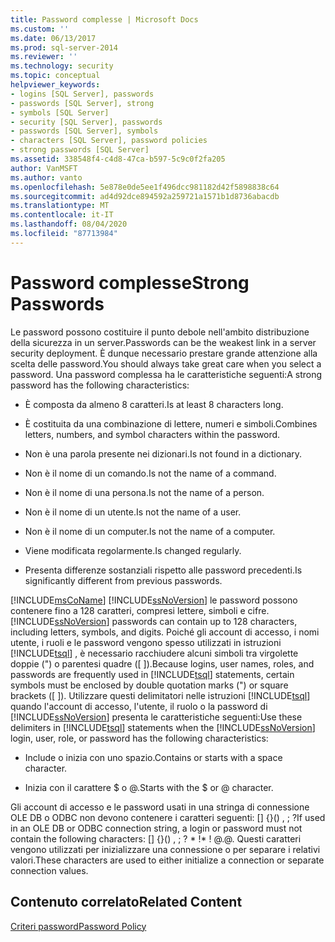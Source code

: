 ```yaml
---
title: Password complesse | Microsoft Docs
ms.custom: ''
ms.date: 06/13/2017
ms.prod: sql-server-2014
ms.reviewer: ''
ms.technology: security
ms.topic: conceptual
helpviewer_keywords:
- logins [SQL Server], passwords
- passwords [SQL Server], strong
- symbols [SQL Server]
- security [SQL Server], passwords
- passwords [SQL Server], symbols
- characters [SQL Server], password policies
- strong passwords [SQL Server]
ms.assetid: 338548f4-c4d8-47ca-b597-5c9c0f2fa205
author: VanMSFT
ms.author: vanto
ms.openlocfilehash: 5e878e0de5ee1f496dcc981182d42f5898838c64
ms.sourcegitcommit: ad4d92dce894592a259721a1571b1d8736abacdb
ms.translationtype: MT
ms.contentlocale: it-IT
ms.lasthandoff: 08/04/2020
ms.locfileid: "87713984"
---
```

# <a name="strong-passwords"></a><span data-ttu-id="c6afa-102">Password complesse</span><span class="sxs-lookup"><span data-stu-id="c6afa-102">Strong Passwords</span></span>
  <span data-ttu-id="c6afa-103">Le password possono costituire il punto debole nell'ambito distribuzione della sicurezza in un server.</span><span class="sxs-lookup"><span data-stu-id="c6afa-103">Passwords can be the weakest link in a server security deployment.</span></span> <span data-ttu-id="c6afa-104">È dunque necessario prestare grande attenzione alla scelta delle password.</span><span class="sxs-lookup"><span data-stu-id="c6afa-104">You should always take great care when you select a password.</span></span> <span data-ttu-id="c6afa-105">Una password complessa ha le caratteristiche seguenti:</span><span class="sxs-lookup"><span data-stu-id="c6afa-105">A strong password has the following characteristics:</span></span>  
  
-   <span data-ttu-id="c6afa-106">È composta da almeno 8 caratteri.</span><span class="sxs-lookup"><span data-stu-id="c6afa-106">Is at least 8 characters long.</span></span>  
  
-   <span data-ttu-id="c6afa-107">È costituita da una combinazione di lettere, numeri e simboli.</span><span class="sxs-lookup"><span data-stu-id="c6afa-107">Combines letters, numbers, and symbol characters within the password.</span></span>  
  
-   <span data-ttu-id="c6afa-108">Non è una parola presente nei dizionari.</span><span class="sxs-lookup"><span data-stu-id="c6afa-108">Is not found in a dictionary.</span></span>  
  
-   <span data-ttu-id="c6afa-109">Non è il nome di un comando.</span><span class="sxs-lookup"><span data-stu-id="c6afa-109">Is not the name of a command.</span></span>  
  
-   <span data-ttu-id="c6afa-110">Non è il nome di una persona.</span><span class="sxs-lookup"><span data-stu-id="c6afa-110">Is not the name of a person.</span></span>  
  
-   <span data-ttu-id="c6afa-111">Non è il nome di un utente.</span><span class="sxs-lookup"><span data-stu-id="c6afa-111">Is not the name of a user.</span></span>  
  
-   <span data-ttu-id="c6afa-112">Non è il nome di un computer.</span><span class="sxs-lookup"><span data-stu-id="c6afa-112">Is not the name of a computer.</span></span>  
  
-   <span data-ttu-id="c6afa-113">Viene modificata regolarmente.</span><span class="sxs-lookup"><span data-stu-id="c6afa-113">Is changed regularly.</span></span>  
  
-   <span data-ttu-id="c6afa-114">Presenta differenze sostanziali rispetto alle password precedenti.</span><span class="sxs-lookup"><span data-stu-id="c6afa-114">Is significantly different from previous passwords.</span></span>  
  
 [!INCLUDE[msCoName](../../includes/msconame-md.md)] <span data-ttu-id="c6afa-115">[!INCLUDE[ssNoVersion](../../includes/ssnoversion-md.md)] le password possono contenere fino a 128 caratteri, compresi lettere, simboli e cifre.</span><span class="sxs-lookup"><span data-stu-id="c6afa-115">[!INCLUDE[ssNoVersion](../../includes/ssnoversion-md.md)] passwords can contain up to 128 characters, including letters, symbols, and digits.</span></span> <span data-ttu-id="c6afa-116">Poiché gli account di accesso, i nomi utente, i ruoli e le password vengono spesso utilizzati in istruzioni [!INCLUDE[tsql](../../includes/tsql-md.md)] , è necessario racchiudere alcuni simboli tra virgolette doppie (") o parentesi quadre ([ ]).</span><span class="sxs-lookup"><span data-stu-id="c6afa-116">Because logins, user names, roles, and passwords are frequently used in [!INCLUDE[tsql](../../includes/tsql-md.md)] statements, certain symbols must be enclosed by double quotation marks (") or square brackets ([ ]).</span></span> <span data-ttu-id="c6afa-117">Utilizzare questi delimitatori nelle istruzioni [!INCLUDE[tsql](../../includes/tsql-md.md)] quando l'account di accesso, l'utente, il ruolo o la password di [!INCLUDE[ssNoVersion](../../includes/ssnoversion-md.md)] presenta le caratteristiche seguenti:</span><span class="sxs-lookup"><span data-stu-id="c6afa-117">Use these delimiters in [!INCLUDE[tsql](../../includes/tsql-md.md)] statements when the [!INCLUDE[ssNoVersion](../../includes/ssnoversion-md.md)] login, user, role, or password has the following characteristics:</span></span>  
  
-   <span data-ttu-id="c6afa-118">Include o inizia con uno spazio.</span><span class="sxs-lookup"><span data-stu-id="c6afa-118">Contains or starts with a space character.</span></span>  
  
-   <span data-ttu-id="c6afa-119">Inizia con il carattere $ o \@.</span><span class="sxs-lookup"><span data-stu-id="c6afa-119">Starts with the $ or \@ character.</span></span>  
  
 <span data-ttu-id="c6afa-120">Gli account di accesso e le password usati in una stringa di connessione OLE DB o ODBC non devono contenere i caratteri seguenti: [] {}() , ; ?</span><span class="sxs-lookup"><span data-stu-id="c6afa-120">If used in an OLE DB or ODBC connection string, a login or password must not contain the following characters: [] {}() , ; ?</span></span> <span data-ttu-id="c6afa-121">\* !</span><span class="sxs-lookup"><span data-stu-id="c6afa-121">\* !</span></span> <span data-ttu-id="c6afa-122">\@.</span><span class="sxs-lookup"><span data-stu-id="c6afa-122">\@.</span></span> <span data-ttu-id="c6afa-123">Questi caratteri vengono utilizzati per inizializzare una connessione o per separare i relativi valori.</span><span class="sxs-lookup"><span data-stu-id="c6afa-123">These characters are used to either initialize a connection or separate connection values.</span></span>  
  
## <a name="related-content"></a><span data-ttu-id="c6afa-124">Contenuto correlato</span><span class="sxs-lookup"><span data-stu-id="c6afa-124">Related Content</span></span>  
 [<span data-ttu-id="c6afa-125">Criteri password</span><span class="sxs-lookup"><span data-stu-id="c6afa-125">Password Policy</span></span>](password-policy.md)  
  
  
